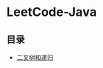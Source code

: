 # LeetCode-Java
## 目录
- [二叉树和递归](https://github.com/crystalcd/LeetCode-Java/tree/master/src/main/java/_07_%E4%BA%8C%E5%8F%89%E6%A0%91%E5%92%8C%E9%80%92%E5%BD%92)
